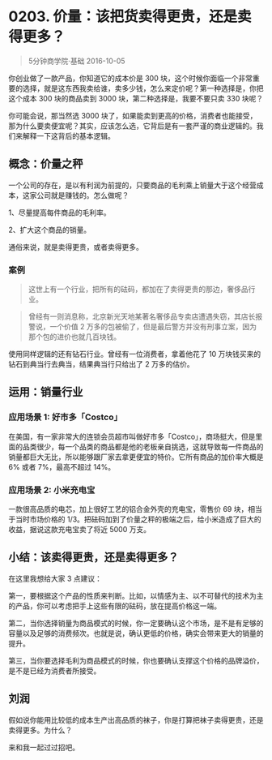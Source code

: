 # 0203. 价量：该把货卖得更贵，还是卖得更多？
> 5分钟商学院·基础
2016-10-05

你创业做了一款产品，你知道它的成本价是 300 块，这个时候你面临一个非常重要的选择，就是这东西我卖给谁，卖多少钱，怎么来定价呢？第一种选择是，你把这个成本 300 块的商品卖到 3000 块，第二种选择是，我要不要只卖 330 块呢？

你可能会说，那当然选 3000 块了，如果能卖到更高的价格，消费者也能接受，那为什么要卖便宜呢？其实，应该怎么选，它背后是有一套严谨的商业逻辑的。我们来解释一下这背后的基本逻辑。

## 概念：价量之秤
一个公司的存在，是以有利润为前提的，只要商品的毛利乘上销量大于这个经营成本，这家公司就是赚钱的。怎么做呢？

1、尽量提高每件商品的毛利率。

2、扩大这个商品的销量。

通俗来说，就是卖得更贵，或者卖得更多。

### 案例

> 这世上有一个行业，把所有的砝码，都加在了卖得更贵的那边，奢侈品行业。

> 曾经有一则消息称，北京新光天地某著名奢侈品专卖店遭遇失窃，其店长报警说，一个价值 2 万多的包被偷了，但是最后警方并没有刑事立案，因为那个包的进价也就几百块钱。

使用同样逻辑的还有钻石行业。曾经有一位消费者，拿着他花了 10 万块钱买来的钻石到典当行去典当，结果典当行只给出了 2 万多的估价。

## 运用：销量行业
### 应用场景 1: 好市多「Costco」
在美国，有一家非常大的连锁会员超市叫做好市多「Costco」，商场挺大，但是里面的品类很少，每一个品类的商品都是他的老板亲自挑选，这就导致每一件商品的销量都巨大无比，所以能够跟厂家去拿更便宜的特价。它所有商品的加价率大概是 6% 或者 7%，最高不超过 14%。

### 应用场景 2: 小米充电宝
一款很高品质的电芯，加上很好工艺的铝合金外壳的充电宝，零售价 69 块，相当于当时市场价格的 1/3。把砝码加到了价量之秤的极端之后，给小米造成了巨大的收益，据说这款充电宝卖了将近 5000 万支。

## 小结：该卖得更贵，还是卖得更多？
在这里我想给大家 3 点建议：

第一，要根据这个产品的性质来判断。比如，以情感为主、以不可替代的技术为主的产品，你可以考虑把手上这些有限的砝码，放在提高价格这一端。

第二，当你选择销量为商品模式的时候，你一定要确认这个市场，是不是有足够的容量以及足够的消费频次。也就是说，确认更低的价格，确实会带来更大的销量的提升。

第三，当你要选择毛利为商品模式的时候，你也要确认支撑这个价格的品牌溢价，是不是已经为消费者所接受。

## 刘润
假如说你能用比较低的成本生产出高品质的袜子，你是打算把袜子卖得更贵，还是卖得更多。为什么？

来和我一起过过招吧。


